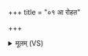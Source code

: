 +++
title = "०१ आ रोहत"

+++
<details><summary>मूलम् (VS)</summary>

आ रो॑हत॒जनि॑त्रीं जातवेदसः पितृ॒याणैः॒ सं व॒ आ रो॑हयामि। अवा॑ड्ढ॒व्येषि॒तो ह॑व्यवा॒हई॑जा॒नं यु॒क्ताः सु॒कृतां॑ धत्त लो॒के ॥
</details>